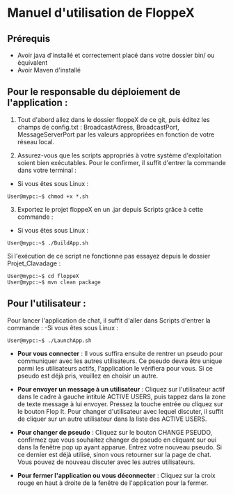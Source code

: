 
# Manuel d'utilisation de FloppeX

## Prérequis

- Avoir java d'installé et correctement placé dans votre dossier bin/ ou équivalent
- Avoir Maven d'installé

## Pour le responsable du déploiement de l'application :

1. Tout d'abord allez dans le dossier floppeX de ce git, puis éditez les champs de config.txt :
BroadcastAdress, BroadcastPort, MessageServerPort par les valeurs appropriées en fonction
de votre réseau local.

2. Assurez-vous que les scripts appropriés à votre système d'exploitation soient bien exécutables. Pour le confirmer, il suffit d'entrer la commande dans votre terminal : 
- Si vous êtes sous Linux :
```shell
User@mypc:~$ chmod +x *.sh
```

3. Exportez le projet floppeX en un .jar depuis Scripts grâce à cette commande :
- Si vous êtes sous Linux :
```shell
User@mypc:~$ ./BuildApp.sh
```
Si l'exécution de ce script ne fonctionne pas essayez depuis le dossier Projet_Clavadage :
```shell
User@mypc:~$ cd floppeX
User@mypc:~$ mvn clean package
```
 

## Pour l'utilisateur :

Pour lancer l'application de chat, il suffit d'aller dans Scripts d'entrer la commande : 
-Si vous êtes sous Linux :
```shell
User@mypc:~$ ./LaunchApp.sh
```

- **Pour vous connecter** :
Il vous suffira ensuite de rentrer un pseudo pour communiquer avec les autres utilisateurs.
Ce pseudo devra être unique parmi les utilisateurs actifs, l'application le vérifiera pour vous.
Si ce pseudo est déjà pris, veuillez en choisir un autre.

- **Pour envoyer un message à un utilisateur** :
Cliquez sur l'utilisateur actif dans le cadre à gauche intitulé ACTIVE USERS, 
puis tappez dans la zone de texte message à lui envoyer.
Pressez la touche entrée ou cliquez sur le bouton Flop It.
Pour changer d'utilisateur avec lequel discuter, il suffit de cliquer sur un autre utilisateur dans la liste des ACTIVE USERS.

- **Pour changer de pseudo** :
Cliquez sur le bouton CHANGE PSEUDO, confirmez que vous souhaitez changer de pseudo en cliquant sur oui dans la fenêtre pop up ayant apparue.
Entrez votre nouveau pseudo. Si ce dernier est déjà utilisé, sinon vous retourner sur la page de chat.
Vous pouvez de nouveau discuter avec les autres utilisateurs.

- **Pour fermer l'application ou vous déconnecter** : 
Cliquez sur la croix rouge en haut à droite de la fenêtre de l'application pour la fermer.

